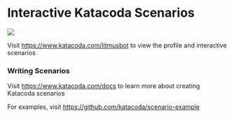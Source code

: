 # Interactive Katacoda Scenarios

[![](http://shields.katacoda.com/katacoda/litmusbot/count.svg)](https://www.katacoda.com/litmusbot "Get your profile on Katacoda.com")

Visit https://www.katacoda.com/litmusbot to view the profile and interactive scenarios

### Writing Scenarios
Visit https://www.katacoda.com/docs to learn more about creating Katacoda scenarios

For examples, visit https://github.com/katacoda/scenario-example

